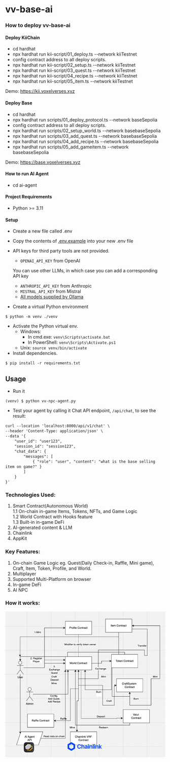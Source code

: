# vv-base-ai

### How to deploy vv-base-ai

#### Deploy KiiChain
* cd hardhat
* npx hardhat run kii-script/01_deploy.ts --network kiiTestnet
* config contract address to all deploy scripts.
* npx hardhat run kii-script/02_setup.ts --network kiiTestnet
* npx hardhat run kii-script/03_quest.ts --network kiiTestnet
* npx hardhat run kii-script/04_recipe.ts --network kiiTestnet
* npx hardhat run kii-script/05_item.ts --network kiiTestnet

Demo:
https://kii.voxelverses.xyz


#### Deploy Base
* cd hardhat
* npx hardhat run scripts/01_deploy_protocol.ts --network baseSepolia
* config contract address to all deploy scripts.
* npx hardhat run scripts/02_setup_world.ts --network basebaseSepolia 
* npx hardhat run scripts/03_add_quest.ts --network basebaseSepolia
* npx hardhat run scripts/04_add_recipe.ts --network basebaseSepolia
* npx hardhat run scripts/05_add_gameitem.ts --network basebaseSepolia

Demo:
https://base.voxelverses.xyz

#### How to run AI Agent
* cd ai-agent
#### Project Requirements
- Python >= 3.11

#### Setup
- Create a new file called .env
- Copy the contents of [.env.example](.env.example) into your new .env file
- API keys for third party tools are not provided.
  - `OPENAI_API_KEY` from OpenAI
  
  You can use other LLMs, in which case you can add a corresponding API key
  - `ANTHROPIC_API_KEY` from Anthropic
  - `MISTRAL_API_KEY` from Mistral 
  - [All models supplied by Ollama](https://ollama.com/library)
- Create a virtual Python environment
```
$ python -m venv ./venv
```
- Activate the Python virtual env.
  - Windows:
    - In cmd.exe: `venv\Scripts\activate.bat`
    - In PowerShell: `venv\Scripts\Activate.ps1`
  - Unix: `source venv/bin/activate`
- Install dependencies.
```
$ pip install -r requirements.txt
```

## Usage
- Run it
```
(venv) $ python vv-npc-agent.py
```
- Test your agent by calling it Chat API endpoint, `/api/chat`, to see the result:

```
curl --location 'localhost:8000/api/v1/chat' \
--header 'Content-Type: application/json' \
--data '{
    "user_id": "user123",
    "session_id": "session123",
    "chat_data": {
        "messages": [
            { "role": "user", "content": "what is the base selling item on game?" }
        ]
    }
}'
```

### Technologies Used:

1. Smart Contract(Autonomous World) \
    1.1 On-chain in-game Items, Tokens, NFTs, and Game Logic \
    1.2 World Contract with Hooks feature \
    1.3 Built-in in-game DeFi
2. AI-generated content & LLM
3. Chainlink
4. AppKit

### Key Features:

1. On-chain Game Logic eg. Quest(Daily Check-in, Raffle, Mini game), Craft, Item, Token, Profile, and World.
2. Multiplayer
3. Supported Multi-Platform on browser
4. In-game DeFi
5. AI NPC

### How it works:
![How it works](/vv_howitwork.png "How it works")
